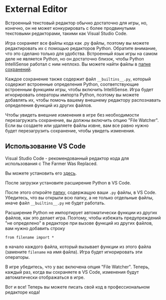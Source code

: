 # External Editor
Встроенный текстовый редактор обычно достаточно для игры, но, конечно, он не может конкурировать с более продвинутыми текстовыми редакторами, такими как Visual Studio Code.

Игра сохраняет все файлы кода как .py файлы, поэтому вы можете редактировать их с помощью редакторов Python.
Обратите внимание, что это сделано только для удобства. Встроенный язык игры на самом деле не является Python, но он достаточно близок, чтобы Python IntelliSense работал с ним неплохо.
Вы можете найти файлы в [папке сохранений](persistent_data_path/Saves).

Каждое сохранение также содержит файл `__builtins__.py`, который содержит встроенные определения Python, соответствующие встроенным функциям игры, чтобы включить IntelliSense.
Игра будет игнорировать операторы импорта Python, поэтому вы можете добавлять их, чтобы помочь вашему внешнему редактору распознавать определения функций из других файлов.

Чтобы увидеть внешние изменения в игре без необходимости перезагружать сохранение, вы должны включить опцию "File Watcher". Если вы создаете или удаляете файлы извне, вам все равно нужно будет перезагрузить сохранение, чтобы увидеть изменения.

## Использование VS Code
Visual Studio Code - рекомендованный редактор кода для использования с The Farmer Was Replaced.

Вы можете установить его [здесь](https://code.visualstudio.com/download).

После загрузки установите расширение Python в VS Code.

После этого откройте [папку](persistent_data_path/Saves), содержащую ваши `.py` файлы, в VS Code. Убедитесь, что вы открыли всю папку, а не только отдельные файлы, иначе файл `__builtins__.py` не будет работать.

Расширение Python не импортирует автоматически функции из других файлов, как это делает игра. Поэтому, чтобы избежать предупреждений "не определено" в редакторе при вызове функций из других файлов, вам нужно добавить строку

`from filename import *`

в начало каждого файла, который вызывает функции из этого файла (замените `filename` на имя файла).
Игра будет игнорировать эти операторы.

В игре убедитесь, что у вас включена опция "File Watcher". Теперь, каждый раз, когда вы сохраняете в VS Code, изменения будут автоматически отображаться в игре.

Вот и все! Теперь вы можете писать свой код в профессиональном редакторе кода!
